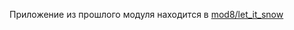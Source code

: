Приложение из прошлого модуля находится в [mod8/let_it_snow](https://github.com/wafflelios/Python-Advanced/tree/main/mod8/let_it_snow)
